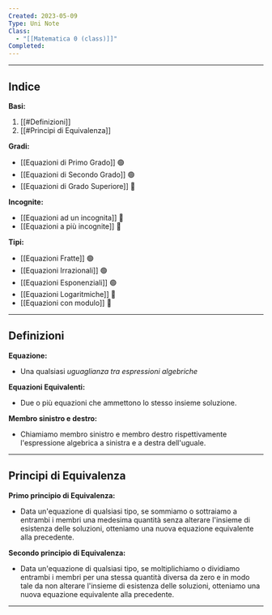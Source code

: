 ```yaml
---
Created: 2023-05-09
Type: Uni Note
Class:
  - "[[Matematica 0 (class)]]"
Completed:
---
```

---
## Indice
**Basi:**
1. [[#Definizioni]]
2. [[#Principi di Equivalenza]]

**Gradi:**
- [[Equazioni di Primo Grado]] 🟢
- [[Equazioni di Secondo Grado]] 🟢
- [[Equazioni di Grado Superiore]] 🔴

**Incognite:**
- [[Equazioni ad un incognita]] 🔴
- [[Equazioni a più incognite]] 🔴

**Tipi:**
- [[Equazioni Fratte]] 🟢
- [[Equazioni Irrazionali]] 🟢
- [[Equazioni Esponenziali]] 🟢
- [[Equazioni Logaritmiche]] 🔴
- [[Equazioni con modulo]] 🔴

---
## Definizioni
**Equazione:** 
- Una qualsiasi *uguaglianza tra espressioni algebriche*

**Equazioni Equivalenti:** 
- Due o più equazioni che ammettono lo stesso insieme soluzione.

**Membro sinistro e destro:** 
- Chiamiamo membro sinistro e membro destro rispettivamente l'espressione algebrica a sinistra e a destra dell'uguale.

---
## Principi di Equivalenza

**Primo principio di Equivalenza:**
- Data un'equazione di qualsiasi tipo, se sommiamo o sottraiamo a entrambi i membri una medesima quantità senza alterare l'insieme di esistenza delle soluzioni, otteniamo una nuova equazione equivalente alla precedente.

**Secondo principio di Equivalenza:**
- Data un'equazione di qualsiasi tipo, se moltiplichiamo o dividiamo entrambi i membri per una stessa quantità diversa da zero e in modo tale da non alterare l'insieme di esistenza delle soluzioni, otteniamo una nuova equazione equivalente alla precedente.

---
